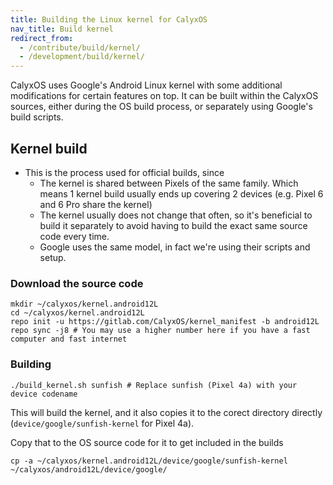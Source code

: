 ```yaml
---
title: Building the Linux kernel for CalyxOS
nav_title: Build kernel
redirect_from:
  - /contribute/build/kernel/
  - /development/build/kernel/
---
```


CalyxOS uses Google's Android Linux kernel with some additional modifications for certain features on top. It can be built within the CalyxOS sources, either during the OS build process, or separately using Google's build scripts.

## Kernel build
* This is the process used for official builds, since
  * The kernel is shared between Pixels of the same family. Which means 1 kernel build usually ends up covering 2 devices (e.g. Pixel 6 and 6 Pro share the kernel)
  * The kernel usually does not change that often, so it's beneficial to build it separately to avoid having to build the exact same source code every time.
  * Google uses the same model, in fact we're using their scripts and setup.

### Download the source code

```shell
mkdir ~/calyxos/kernel.android12L
cd ~/calyxos/kernel.android12L
repo init -u https://gitlab.com/CalyxOS/kernel_manifest -b android12L
repo sync -j8 # You may use a higher number here if you have a fast computer and fast internet
```

### Building


```shell
./build_kernel.sh sunfish # Replace sunfish (Pixel 4a) with your device codename
```

This will build the kernel, and it also copies it to the corect directory directly (`device/google/sunfish-kernel` for Pixel 4a).

Copy that to the OS source code for it to get included in the builds

```shell
cp -a ~/calyxos/kernel.android12L/device/google/sunfish-kernel ~/calyxos/android12L/device/google/
```
